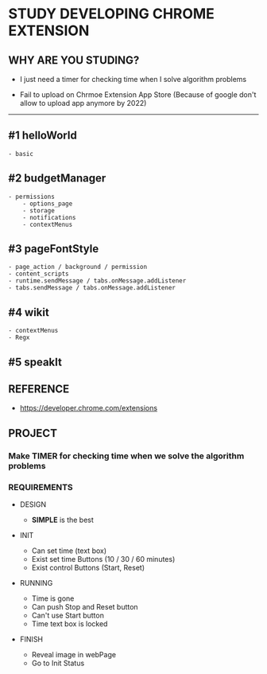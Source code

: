 # STUDY DEVELOPING CHROME EXTENSION

## WHY ARE YOU STUDING?

- I just need a timer for checking time when I solve algorithm problems

- Fail to upload on Chrmoe Extension App Store (Because of google don't allow to upload app anymore by 2022)

<hr/>

## #1 helloWorld

    - basic

## #2 budgetManager

    - permissions
        - options_page
        - storage
        - notifications
        - contextMenus

## #3 pageFontStyle

    - page_action / background / permission
    - content_scripts
    - runtime.sendMessage / tabs.onMessage.addListener
    - tabs.sendMessage / tabs.onMessage.addListener

## #4 wikit

    - contextMenus
    - Regx

## #5 speakIt

## REFERENCE

- https://developer.chrome.com/extensions

## PROJECT

### Make TIMER for checking time when we solve the algorithm problems

### REQUIREMENTS

- DESIGN
  - <strong>SIMPLE</strong> is the best
- INIT

  - Can set time (text box)
  - Exist set time Buttons (10 / 30 / 60 minutes)
  - Exist control Buttons (Start, Reset)

- RUNNING

  - Time is gone
  - Can push Stop and Reset button
  - Can't use Start button
  - Time text box is locked

- FINISH
  - Reveal image in webPage
  - Go to Init Status
